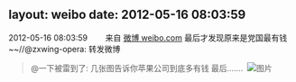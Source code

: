 layout: weibo
date: 2012-05-16 08:03:59
---
2012-05-16 08:03:59  &nbsp;&nbsp;&nbsp;&nbsp;&nbsp;&nbsp; 来自 <a href="http://weibo.com/" rel="nofollow">微博 weibo.com</a>
最后才发现原来是党国最有钱~~//@zxwing-opera: 转发微博
>  @一下被雷到了: 几张图告诉你苹果公司到底多有钱 最后....... ​​​
>  ![图片](https://ww3.sinaimg.cn/large/6321b6e6jw1dsyrlgprrwj.jpg)
